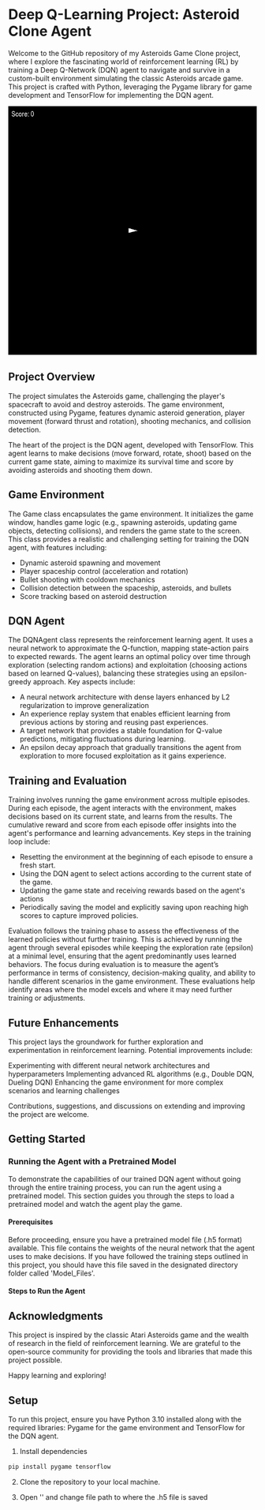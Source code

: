 # Deep Q-Learning Project: Asteroid Clone Agent

Welcome to the GitHub repository of my Asteroids Game Clone project, where I explore the fascinating world of reinforcement learning (RL) by training a Deep Q-Network (DQN) agent to navigate and survive in a custom-built environment simulating the classic Asteroids arcade game. This project is crafted with Python, leveraging the Pygame library for game development and TensorFlow for implementing the DQN agent.

![Best DQN Agent after 5000 Episodes](Images/DQNAgent_gameplay.gif)

## Project Overview
The project simulates the Asteroids game, challenging the player's spacecraft to avoid and destroy asteroids. The game environment, constructed using Pygame, features dynamic asteroid generation, player movement (forward thrust and rotation), shooting mechanics, and collision detection.

The heart of the project is the DQN agent, developed with TensorFlow. This agent learns to make decisions (move forward, rotate, shoot) based on the current game state, aiming to maximize its survival time and score by avoiding asteroids and shooting them down.

## Game Environment 
The Game class encapsulates the game environment. It initializes the game window, handles game logic (e.g., spawning asteroids, updating game objects, detecting collisions), and renders the game state to the screen. This class provides a realistic and challenging setting for training the DQN agent, with features including:

* Dynamic asteroid spawning and movement
* Player spaceship control (acceleration and rotation)
* Bullet shooting with cooldown mechanics
* Collision detection between the spaceship, asteroids, and bullets
* Score tracking based on asteroid destruction

## DQN Agent
The DQNAgent class represents the reinforcement learning agent. It uses a neural network to approximate the Q-function, mapping state-action pairs to expected rewards. The agent learns an optimal policy over time through exploration (selecting random actions) and exploitation (choosing actions based on learned Q-values), balancing these strategies using an epsilon-greedy approach. Key aspects include:

* A neural network architecture with dense layers enhanced by L2 regularization to improve generalization
* An experience replay system that enables efficient learning from previous actions by storing and reusing past experiences.
* A target network that provides a stable foundation for Q-value predictions, mitigating fluctuations during learning.
* An epsilon decay approach that gradually transitions the agent from exploration to more focused exploitation as it gains experience.

## Training and Evaluation
Training involves running the game environment across multiple episodes. During each episode, the agent interacts with the environment, makes decisions based on its current state, and learns from the results. The cumulative reward and score from each episode offer insights into the agent's performance and learning advancements. Key steps in the training loop include:

* Resetting the environment at the beginning of each episode to ensure a fresh start.
* Using the DQN agent to select actions according to the current state of the game.
* Updating the game state and receiving rewards based on the agent's actions
* Periodically saving the model and explicitly saving upon reaching high scores to capture improved policies.

Evaluation follows the training phase to assess the effectiveness of the learned policies without further training. This is achieved by running the agent through several episodes while keeping the exploration rate (epsilon) at a minimal level, ensuring that the agent predominantly uses learned behaviors. The focus during evaluation is to measure the agent’s performance in terms of consistency, decision-making quality, and ability to handle different scenarios in the game environment. These evaluations help identify areas where the model excels and where it may need further training or adjustments.

## Future Enhancements
This project lays the groundwork for further exploration and experimentation in reinforcement learning. Potential improvements include:

Experimenting with different neural network architectures and hyperparameters
Implementing advanced RL algorithms (e.g., Double DQN, Dueling DQN)
Enhancing the game environment for more complex scenarios and learning challenges

Contributions, suggestions, and discussions on extending and improving the project are welcome.












## Getting Started

### Running the Agent with a Pretrained Model
To demonstrate the capabilities of our trained DQN agent without going through the entire training process, you can run the agent using a pretrained model. This section guides you through the steps to load a pretrained model and watch the agent play the game.

#### Prerequisites
Before proceeding, ensure you have a pretrained model file (.h5 format) available. This file contains the weights of the neural network that the agent uses to make decisions. If you have followed the training steps outlined in this project, you should have this file saved in the designated directory folder called 'Model_Files'.

#### Steps to Run the Agent


## Acknowledgments
This project is inspired by the classic Atari Asteroids game and the wealth of research in the field of reinforcement learning. We are grateful to the open-source community for providing the tools and libraries that made this project possible.

Happy learning and exploring!



















## Setup

To run this project, ensure you have Python 3.10 installed along with the required libraries: Pygame for the game environment and TensorFlow for the DQN agent.

1. Install dependencies

```python
pip install pygame tensorflow
```

2. Clone the repository to your local machine.

3. Open '' and change file path to where the .h5 file is saved
